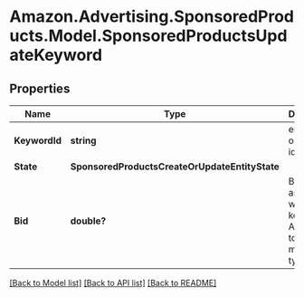 # Amazon.Advertising.SponsoredProducts.Model.SponsoredProductsUpdateKeyword

## Properties

Name | Type | Description | Notes
------------ | ------------- | ------------- | -------------
**KeywordId** | **string** | entity object identifier | 
**State** | **SponsoredProductsCreateOrUpdateEntityState** |  | [optional] 
**Bid** | **double?** | Bid associated with this keyword. Applicable to biddable match types only | [optional] 

[[Back to Model list]](../README.md#documentation-for-models) [[Back to API list]](../README.md#documentation-for-api-endpoints) [[Back to README]](../README.md)

